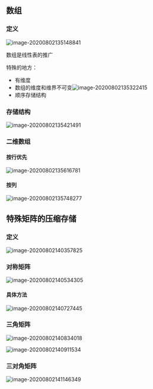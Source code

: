 ## 数组

### 定义

![image-20200802135148841](C:\Users\20924\AppData\Roaming\Typora\typora-user-images\image-20200802135148841.png)

数组是线性表的推广



特殊的地方：

+ 有维度 
+ 数组的维度和维界不可变![image-20200802135322415](C:\Users\20924\AppData\Roaming\Typora\typora-user-images\image-20200802135322415.png)
+ 顺序存储结构



### 存储结构

![image-20200802135421491](C:\Users\20924\AppData\Roaming\Typora\typora-user-images\image-20200802135421491.png)

### 二维数组

#### 按行优先

![image-20200802135616781](C:\Users\20924\AppData\Roaming\Typora\typora-user-images\image-20200802135616781.png)

#### 按列

![image-20200802135748277](C:\Users\20924\AppData\Roaming\Typora\typora-user-images\image-20200802135748277.png)

## 特殊矩阵的压缩存储

### 定义

![image-20200802140357825](C:\Users\20924\AppData\Roaming\Typora\typora-user-images\image-20200802140357825.png)



### 对称矩阵

![image-20200802140534305](C:\Users\20924\AppData\Roaming\Typora\typora-user-images\image-20200802140534305.png)

#### 具体方法

![image-20200802140727445](C:\Users\20924\AppData\Roaming\Typora\typora-user-images\image-20200802140727445.png)



### 三角矩阵

![image-20200802140834018](C:\Users\20924\AppData\Roaming\Typora\typora-user-images\image-20200802140834018.png)

![image-20200802140911534](C:\Users\20924\AppData\Roaming\Typora\typora-user-images\image-20200802140911534.png)

### 三对角矩阵

![image-20200802141146349](C:\Users\20924\AppData\Roaming\Typora\typora-user-images\image-20200802141146349.png)